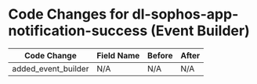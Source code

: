 # Code Changes for dl-sophos-app-notification-success (Event Builder)

| Code Change | Field Name | Before | After |
|-------------|------------|--------|-------|
| added_event_builder | N/A | N/A | N/A |